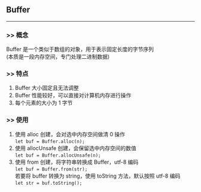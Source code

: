 ## **Buffer**

---

### **>> 概念**

Buffer 是一个类似于数组的对象，用于表示固定长度的字节序列   
(本质是一段内存空间，专门处理二进制数据)

### **>> 特点**

1. Buffer 大小固定且无法调整   
2. Buffer 性能较好，可以直接对计算机内存进行操作  
3. 每个元素的大小为 1 字节

### **>> 使用**

1. 使用 alloc 创建，会对选中内存空间做清 0 操作  
```let buf = Buffer.alloc(n); ```
2. 使用 allocUnsafe 创建，会保留选中内存空间的数值  
```let buf = Buffer.allocUnsafe(n);```
3. 使用 from 创建，将字符串转换成 Buffer，utf-8 编码  
```let buf = Buffer.from(str);```  
若要将 buffer 转换为 string，使用 toString 方法，默认按照 utf-8 编码  
```let str = buf.toString();```

